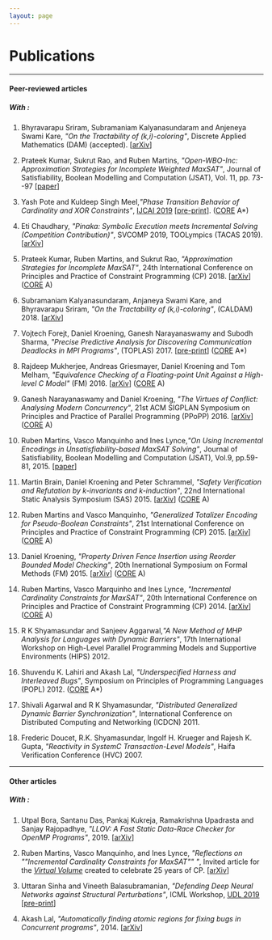```yaml
---
layout: page
---
```



# Publications


---


#### Peer-reviewed articles

##### With :

1. Bhyravarapu Sriram, Subramaniam Kalyanasundaram and Anjeneya Swami Kare, _"On the Tractability of (k,i)-coloring"_, Discrete Applied Mathematics (DAM) (accepted). [[arXiv](https://arxiv.org/pdf/1802.03634.pdf)]

1. Prateek Kumar, Sukrut Rao, and Ruben Martins, _"Open-WBO-Inc: Approximation Strategies for Incomplete Weighted MaxSAT"_, Journal of Satisfiability, Boolean Modelling and Computation (JSAT), Vol. 11, pp. 73--97 [[paper](https://content.iospress.com/download/journal-on-satisfiability-boolean-modeling-and-computation/sat190118?id=journal-on-satisfiability-boolean-modeling-and-computation%2Fsat190118)]

1. Yash Pote and Kuldeep Singh Meel,_"Phase Transition Behavior of Cardinality and XOR Constraints"_, [IJCAI 2019](https://ijcai19.org/)  [[pre-print](https://drive.google.com/file/d/0B8Q5wElP5-W-YlNEVlN2M094U1N5N3FpcXlRSlRsc282aWtr/view?usp=sharing)]. ([CORE](http://portal.core.edu.au/conf-ranks/) A*)

1. Eti Chaudhary, _"Pinaka: Symbolic Execution meets Incremental Solving (Competition Contribution)"_, SVCOMP 2019, TOOLympics (TACAS 2019). [[arXiv](https://arxiv.org/pdf/1903.02309.pdf)]

1. Prateek Kumar, Ruben Martins, and Sukrut Rao, _"Approximation Strategies for Incomplete MaxSAT"_, 24th International Conference on Principles and Practice of Constraint Programming (CP) 2018. [[arXiv](https://arxiv.org/pdf/1806.07164.pdf)] ([CORE](http://portal.core.edu.au/conf-ranks/) A)


1. Subramaniam Kalyanasundaram, Anjaneya Swami Kare, and Bhyravarapu Sriram, _"On the Tractability of (k,i)-coloring"_, (CALDAM) 2018. [[arXiv](https://arxiv.org/pdf/1802.03634v1.pdf)]

1. Vojtech Forejt, Daniel Kroening, Ganesh Narayanaswamy and Subodh Sharma, _"Precise Predictive Analysis for Discovering Communication Deadlocks in MPI Programs"_, (TOPLAS) 2017. [[pre-print](toplas2017-mpi.pdf)] ([CORE](http://portal.core.edu.au/conf-ranks/) A*)


1. Rajdeep Mukherjee, Andreas Griesmayer, Daniel Kroening and Tom Melham, _"Equivalence Checking of a Floating-point Unit Against a High-level C Model"_ (FM) 2016. [[arXiv](https://arxiv.org/pdf/1609.00169v1.pdf)] ([CORE](http://portal.core.edu.au/conf-ranks/) A)


1. Ganesh Narayanaswamy and Daniel Kroening, _"The Virtues of Conflict: Analysing Modern Concurrency"_, 21st ACM SIGPLAN Symposium on Principles and Practice of Parallel Programming (PPoPP) 2016. [[arXiv](http://arxiv.org/abs/1602.08321)] ([CORE](http://portal.core.edu.au/conf-ranks/) A)


1. Ruben Martins, Vasco Manquinho and Ines Lynce,_"On Using Incremental Encodings in Unsatisfiability-based MaxSAT Solving"_, Journal of Satisfiability, Boolean Modelling and Computation (JSAT), Vol.9, pp.59-81, 2015. [[paper](https://satassociation.org/jsat/index.php/jsat/article/view/126)]

1. Martin Brain, Daniel Kroening and Peter Schrammel, _"Safety Verification and Refutation by k-invariants and k-induction"_, 22nd International Static Analysis Symposium (SAS) 2015. [[arXiv](http://arxiv.org/abs/1506.05671)]  ([CORE](http://portal.core.edu.au/conf-ranks/) A)


1. Ruben Martins and Vasco Manquinho, _"Generalized Totalizer Encoding for Pseudo-Boolean Constraints"_, 21st International Conference on Principles and Practice of Constraint Programming (CP) 2015. [[arXiv](http://arxiv.org/abs/1507.05920)]  ([CORE](http://portal.core.edu.au/conf-ranks/) A)


1. Daniel Kroening, _"Property Driven Fence Insertion using Reorder Bounded Model Checking"_, 20th Inernational Symposium on Formal Methods (FM) 2015. [[arXiv](http://arxiv.org/abs/1407.7443)] ([CORE](http://portal.core.edu.au/conf-ranks/) A)


1. Ruben Martins, Vasco Marquinho and Ines Lynce, _"Incremental Cardinality Constraints for MaxSAT"_, 20th International Conference on Principles and Practice of Constraint Programming (CP) 2014. [[arXiv](http://arxiv.org/abs/1408.4628)]  ([CORE](http://portal.core.edu.au/conf-ranks/) A)


1. R K Shyamasundar and Sanjeev Aggarwal,_"A New Method of MHP Analysis for Languages with Dynamic Barriers"_, 17th International Workshop on High-Level Parallel Programming Models and Supportive Environments (HIPS) 2012. 

1. Shuvendu K. Lahiri and Akash Lal, _"Underspecified Harness and Interleaved Bugs"_, Symposium on Principles of Programming Languages (POPL) 2012. ([CORE](http://portal.core.edu.au/conf-ranks/) A*)


1. Shivali Agarwal and R K Shyamasundar, _"Distributed Generalized Dynamic Barrier Synchronization"_, International Conference on Distributed Computing and Networking (ICDCN) 2011.

1. Frederic Doucet, R.K. Shyamasundar, Ingolf H. Krueger and Rajesh K. Gupta, _"Reactivity in SystemC Transaction-Level Models"_, Haifa Verification Conference (HVC) 2007.


---


#### Other articles




##### With :
1. Utpal Bora, Santanu Das, Pankaj Kukreja, Ramakrishna Upadrasta and Sanjay Rajopadhye, _"LLOV: A Fast Static Data-Race Checker for OpenMP Programs"_, 2019. [[arXiv](https://arxiv.org/abs/1912.12189)]
1. Ruben Martins, Vasco Manquinho, and Ines Lynce, _"Reflections on ""Incremental Cardinality Constraints for MaxSAT"" "_, Invited article for the _[Virtual Volume](https://freuder.wordpress.com/cp-anniversary-project/)_ created to celebrate 25 years 
of CP. [[arXiv](https://arxiv.org/abs/1910.04643)]

1. Uttaran Sinha and Vineeth Balasubramanian, _"Defending Deep Neural Networks against Structural Perturbations"_, ICML Workshop, [UDL 2019](https://sites.google.com/view/udlworkshop2019/accepted-papers) [[pre-print](UDL2019-paper-41.pdf)]

1. Akash Lal, _"Automatically finding atomic regions for fixing bugs in Concurrent programs"_, 2014. [[arXiv](http://arxiv.org/abs/1403.1749)]



